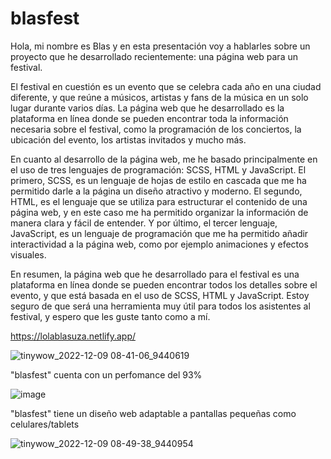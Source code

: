 # blasfest

Hola, mi nombre es Blas y en esta presentación voy a hablarles sobre un proyecto que he desarrollado recientemente: una página web para un festival.

El festival en cuestión es un evento que se celebra cada año en una ciudad diferente, y que reúne a músicos, artistas y fans de la música en un solo lugar durante varios días. La página web que he desarrollado es la plataforma en línea donde se pueden encontrar toda la información necesaria sobre el festival, como la programación de los conciertos, la ubicación del evento, los artistas invitados y mucho más.

En cuanto al desarrollo de la página web, me he basado principalmente en el uso de tres lenguajes de programación: SCSS, HTML y JavaScript. El primero, SCSS, es un lenguaje de hojas de estilo en cascada que me ha permitido darle a la página un diseño atractivo y moderno. El segundo, HTML, es el lenguaje que se utiliza para estructurar el contenido de una página web, y en este caso me ha permitido organizar la información de manera clara y fácil de entender. Y por último, el tercer lenguaje, JavaScript, es un lenguaje de programación que me ha permitido añadir interactividad a la página web, como por ejemplo animaciones y efectos visuales.

En resumen, la página web que he desarrollado para el festival es una plataforma en línea donde se pueden encontrar todos los detalles sobre el evento, y que está basada en el uso de SCSS, HTML y JavaScript. Estoy seguro de que será una herramienta muy útil para todos los asistentes al festival, y espero que les guste tanto como a mí.

https://lolablasuza.netlify.app/

 ![tinywow_2022-12-09 08-41-06_9440619](https://user-images.githubusercontent.com/81719352/206695719-781ecec0-ed16-43ef-bca5-3cd2a597f722.gif)

"blasfest" cuenta con un perfomance del 93%

![image](https://user-images.githubusercontent.com/81719352/206695895-e032f9e5-56b5-4aef-8fb4-5277aef31394.png)

"blasfest" tiene un diseño web adaptable a pantallas pequeñas como celulares/tablets

![tinywow_2022-12-09 08-49-38_9440954](https://user-images.githubusercontent.com/81719352/206696722-d1f89b09-f99e-4a94-b35b-e8bef07f2d51.gif)
